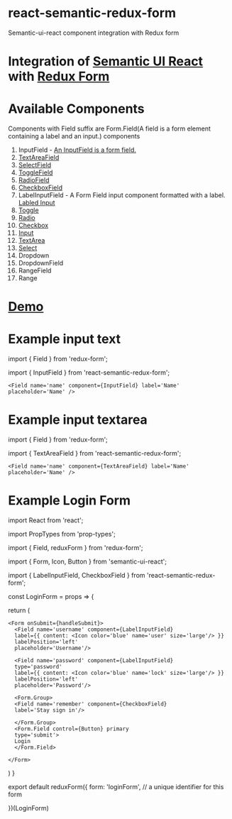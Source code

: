 # react-semantic-redux-form
Semantic-ui-react component integration with Redux form

# Integration of [Semantic UI React](https://react.semantic-ui.com/introduction) with [Redux Form](http://redux-form.com)
# Available Components

<p>Components with Field suffix are Form.Field(A field is a form element containing a label and an input.) components</p>

1. InputField - [An InputField is a form field.](https://react.semantic-ui.com/collections/form#form-example-subcomponent-control)
2. [TextAreaField](https://react.semantic-ui.com/addons/text-area#text-area-example-text-area)
3. [SelectField](https://react.semantic-ui.com/addons/select)
4. [ToggleField](https://react.semantic-ui.com/addons/radio#radio-example-toggle)
5. [RadioField](https://react.semantic-ui.com/collections/form#form-example-field-control)
6. [CheckboxField](https://react.semantic-ui.com/collections/form#form-example-required-field-shorthand)
7. LabelInputField - A Form Field input component formatted with a label. [Labled Input](https://react.semantic-ui.com/elements/input#input-example-right-labeled-basic)
8. [Toggle](https://react.semantic-ui.com/addons/radio#radio-example-toggle)
9. [Radio](https://react.semantic-ui.com/addons/radio)
10. [Checkbox](https://react.semantic-ui.com/modules/checkbox)
11. [Input](https://react.semantic-ui.com/collections/form#form-example-subcomponent-control)
12. [TextArea](https://react.semantic-ui.com/addons/text-area#text-area-example-text-area)
13. [Select](https://react.semantic-ui.com/addons/select)
14. Dropdown 
15. DropdownField
16. RangeField
17. Range


# [Demo](https://codesandbox.io/s/pk7jx9pkxq)

# Example input text
import { Field } from 'redux-form';

import { InputField } from 'react-semantic-redux-form';

`<Field name='name' component={InputField}
	label='Name' placeholder='Name' />`

# Example input textarea
import { Field } from 'redux-form';

import { TextAreaField } from 'react-semantic-redux-form';

`<Field name='name' component={TextAreaField}
	label='Name' placeholder='Name' />`


 # Example Login Form

import React from 'react';

import PropTypes from 'prop-types';

import { Field, reduxForm } from 'redux-form';

import { Form, Icon, Button } from 'semantic-ui-react';

import { LabelInputField, CheckboxField } from 'react-semantic-redux-form';

const LoginForm = props => {

  return (

    <Form onSubmit={handleSubmit}>
      <Field name='username' component={LabelInputField}
      label={{ content: <Icon color='blue' name='user' size='large'/> }}
      labelPosition='left'
      placeholder='Username'/>

      <Field name='password' component={LabelInputField}
      type='password'
      label={{ content: <Icon color='blue' name='lock' size='large'/> }}
      labelPosition='left'
      placeholder='Password'/>

      <Form.Group>
      <Field name='remember' component={CheckboxField}
      label='Stay sign in'/>

      </Form.Group>
      <Form.Field control={Button} primary
      type='submit'>
      Login
      </Form.Field>

    </Form>
  )
}

export default reduxForm({
	form: 'loginForm',	// a unique identifier for this form

})(LoginForm)
